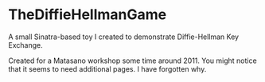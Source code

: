 # TheDiffieHellmanGame
A small Sinatra-based toy I created to demonstrate Diffie-Hellman Key Exchange. 

Created for a Matasano workshop some time around 2011. You might notice that it seems to need additional pages. I have forgotten why.
